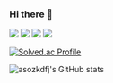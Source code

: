 ### Hi there 👋

<!--
**asozkdfj/asozkdfj** is a ✨ _special_ ✨ repository because its `README.md` (this file) appears on your GitHub profile.

Here are some ideas to get you started:

- 🔭 I’m currently working on ...
- 🌱 I’m currently learning ...
- 👯 I’m looking to collaborate on ...
- 🤔 I’m looking for help with ...
- 💬 Ask me about ...
- 📫 How to reach me: ...
- 😄 Pronouns: ...
- ⚡ Fun fact: ...
-->

<img src="https://img.shields.io/badge/C-A100FF?style=flat-square&logo=C&logoColor=white"/> <img src="https://img.shields.io/badge/C++-FF9E0F?style=flat-square&logo=C++&logoColor=white"/> <img src="https://img.shields.io/badge/Python-0099E5?style=flat-square&logo=Python&logoColor=white"/> <img src="https://img.shields.io/badge/Verilog-9999FF?style=flat-square&logo=Verilog&logoColor=white"/> 

[![Solved.ac Profile](http://mazassumnida.wtf/api/generate_badge?boj=asozkdfj)](https://solved.ac/asozkdfj)

![asozkdfj's GitHub stats](https://github-readme-stats.vercel.app/api?username=asozkdfj&show_icons=true&theme=radical)
